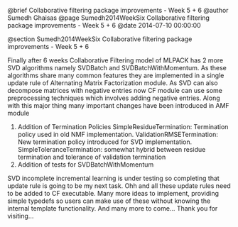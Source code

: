 @brief Collaborative filtering package improvements - Week 5 + 6
@author Sumedh Ghaisas
@page Sumedh2014WeekSix Collaborative filtering package improvements - Week 5 + 6
@date 2014-07-10 00:00:00

@section Sumedh2014WeekSix Collaborative filtering package improvements - Week 5 + 6

Finally after 6 weeks Collaborative Filtering model of MLPACK has 2 more SVD algorithms
namely SVDBatch and SVDBatchWithMomentum. As these algorithms share many common features 
they are implemented in a single update rule of Alternating Matrix Factorization module.
As SVD can also decompose matrices with negative entries now CF module can use some 
preprocessing techniques which involves adding negative entries. 
Along with this major thing many important changes have been introduced in AMF module

1) Addition of Termination Policies 
  SimpleResidueTermination: Termination policy used in old NMF implementation.
  ValidationRMSETermination: New termination policy introduced for SVD implementation.
  SimpleToleranceTermination: somewhat hybrid between residue termination and tolerance of validation termination
2) Addition of tests for SVDBatchWithMomentum

SVD incomplete incremental learning is under testing so completing that update rule is going to be my next task.
Ohh and all these update rules need to be added to CF executable. Many more ideas to implement, providing simple
typedefs so users can make use of these without knowing the internal template functionality. And many more to come...
Thank you for visiting...